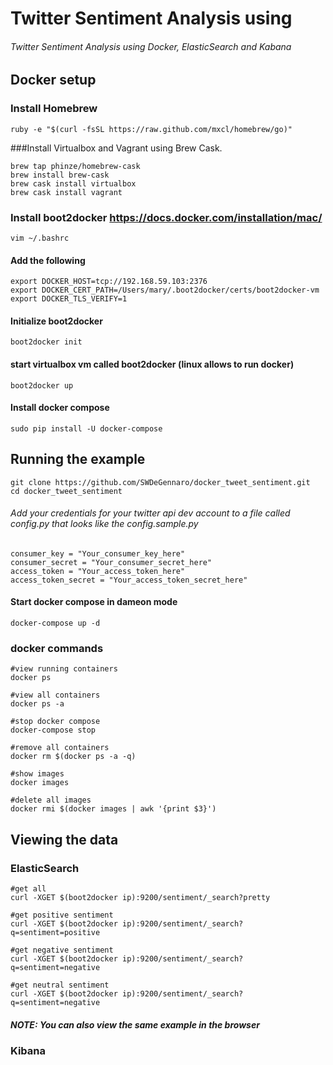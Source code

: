 # Twitter Sentiment Analysis using 
###### Twitter Sentiment Analysis using  Docker, ElasticSearch and Kabana

## Docker setup 

### Install Homebrew
```
ruby -e "$(curl -fsSL https://raw.github.com/mxcl/homebrew/go)"
```

###Install Virtualbox and Vagrant using Brew Cask.
```
brew tap phinze/homebrew-cask
brew install brew-cask
brew cask install virtualbox
brew cask install vagrant
```

### Install boot2docker https://docs.docker.com/installation/mac/

```
vim ~/.bashrc
```
#### Add the following
```
export DOCKER_HOST=tcp://192.168.59.103:2376
export DOCKER_CERT_PATH=/Users/mary/.boot2docker/certs/boot2docker-vm
export DOCKER_TLS_VERIFY=1
```
#### Initialize boot2docker
```
boot2docker init
```

#### start virtualbox vm called boot2docker (linux allows to run docker)
```
boot2docker up 
```

#### Install docker compose 
```
sudo pip install -U docker-compose
```

## Running the example 

```
git clone https://github.com/SWDeGennaro/docker_tweet_sentiment.git
cd docker_tweet_sentiment
```
###### Add your credentials for your twitter api dev account to a file called config.py that looks like the config.sample.py
```
consumer_key = "Your_consumer_key_here"
consumer_secret = "Your_consumer_secret_here"
access_token = "Your_access_token_here"
access_token_secret = "Your_access_token_secret_here"
```

#### Start docker compose in dameon mode
```
docker-compose up -d
```

### docker commands
```
#view running containers
docker ps 

#view all containers
docker ps -a

#stop docker compose 
docker-compose stop

#remove all containers
docker rm $(docker ps -a -q)

#show images
docker images

#delete all images
docker rmi $(docker images | awk '{print $3}')
```

## Viewing the data
### ElasticSearch
```
#get all 
curl -XGET $(boot2docker ip):9200/sentiment/_search?pretty

#get positive sentiment
curl -XGET $(boot2docker ip):9200/sentiment/_search?q=sentiment=positive

#get negative sentiment
curl -XGET $(boot2docker ip):9200/sentiment/_search?q=sentiment=negative

#get neutral sentiment
curl -XGET $(boot2docker ip):9200/sentiment/_search?q=sentiment=negative
```
##### NOTE: You can also view the same example in the browser
### Kibana